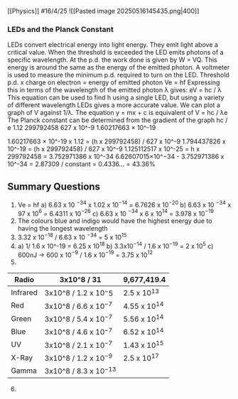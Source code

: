  [[Physics]]
#16/4/25
![[Pasted image 20250516145435.png|400]]
### LEDs and the Planck Constant
LEDs convert electrical energy into light energy. They emit light above a critical value. When the threshold is exceeded the LED emits photons of a specific wavelength. At the p.d. the work done is given by W = VQ. This energy is around the same as the energy of the emitted photon. A voltmeter is used to measure the minimum p.d. required to turn on the LED.
Threshold p.d. x charge on electron = energy of emitted photon 
	Ve = hf
Expressing this in terms of the wavelength of the emitted photon λ gives:
	eV = hc / λ
This equation can be used to find h using a single LED, but using a variety of different wavelength LEDs gives a more accurate value.
We can plot a graph of V against 1/λ. The equation y = mx + c is equivalent of V = hc / λe
The Planck constant can be determined from the gradient of the graph hc / e
1.12
299792458
627 x 10^-9
1.60217663 × 10^-19

1.60217663 × 10^-19 x 1.12 = (h x 299792458) / 627 x 10^-9
1.794437826 x 10^-19 = (h x 299792458) / 627 x 10^-9
1.125112517 x 10^-25 = h x 299792458
= 3.752971386 x 10^-34
6.62607015×10^−34 - 3.752971386 x 10^-34 = 2.87309
/ constant = 0.4336...
= 43.36%
## Summary Questions
1)  Ve = hf
	a) 6.63 x 10 $^{-34}$ x 1.02 x 10$^{-14}$ = 6.7626 x 10$^{-20}$
	b) 6.63 x 10 $^{-34}$ x 97 x 10$^{6}$ = 6.4311 x 10$^{-26}$
	c) 6.63 x 10 $^{-34}$ x 6 x 10$^{14}$ = 3.978 x 10$^{-19}$
2) The colours blue and indigo would have the highest energy due to having the longest wavelength
3) 3.32 x 10$^{-18}$ / 6.63 x 10 $^{-34}$  = 5 x 10$^{15}$ 
4) a) 1/ 1.6 x 10^-19
	= 6.25 x 10$^{18}$
	b) 3.3x10$^{-14}$ / 1.6 x 10$^{-19}$
	= 2 x 10$^5$
	c) 600nJ -> 600 x 10$^{-9}$ / 1.6 x 10$^{-19}$
	= 3.75 x 10$^{12}$
5) 

| Radio    | 3x10^8 / 31               | 9,677,419.4      |
| -------- | ------------------------- | ---------------- |
| Infrared | 3x10^8 / 1.2 x 10$^-5$    | 2.5 x 10$^{13}$  |
| Red      | 3x10^8 / 6.6 x 10$^{-7}$  | 4.55 x 10$^{14}$ |
| Green    | 3x10^8 / 5.4 x 10$^{-7}$  | 5.56 x 10$^{14}$ |
| Blue     | 3x10^8 / 4.6 x 10$^{-7}$  | 6.52 x 10$^{14}$ |
| UV       | 3x10^8 / 2.1 x 10$^{-7}$  | 1.43 x 10$^{15}$ |
| X-Ray    | 3x10^8 / 1.2 x 10$^{-9}$  | 2.5 x 10$^{17}$  |
| Gamma    | 3x10^8 / 8.3 x 10$^{-13}$ |                  |
6) 